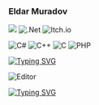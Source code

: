 ### Eldar Muradov

![](https://komarev.com/ghpvc/?username=EldarMuradov)
![.Net](https://img.shields.io/badge/.NET-5C2D91?style=for-the-badge&logo=.net&logoColor=white) ![Itch.io](https://img.shields.io/badge/Itch-%23FF0B34.svg?style=for-the-badge&logo=Itch.io&logoColor=white)

![C#](https://img.shields.io/badge/c%23-%23239120.svg?style=for-the-badge&logo=c-sharp&logoColor=white) ![C++](https://img.shields.io/badge/c++-%2300599C.svg?style=for-the-badge&logo=c%2B%2B&logoColor=white)
![C](https://img.shields.io/badge/c-%2300599C.svg?style=for-the-badge&logo=c&logoColor=white) ![PHP](https://img.shields.io/badge/php-%23777BB4.svg?style=for-the-badge&logo=php&logoColor=white)

[![Typing SVG](https://readme-typing-svg.herokuapp.com?color=%2336BCF7&lines=Software+Architect,+Engineer)](https://git.io/typing-svg)

<picture>
 <source media="(prefers-color-scheme: dark)" srcset="https://github.com/EldarMuradov/ESGSStudioEngine/blob/main/UI.png">
 <source media="(prefers-color-scheme: light)" srcset="https://github.com/EldarMuradov/ESGSStudioEngine/blob/main/UI.png">
 <img alt="Editor" src="https://github.com/EldarMuradov/ESGSStudioEngine/blob/main/UI.png">
</picture>

[![Typing SVG](https://readme-typing-svg.herokuapp.com?color=%2336BCF7&lines=Game+Engines+developer)](https://git.io/typing-svg)

<!--
**EldarMuradov/EldarMuradov** is a ✨ _special_ ✨ repository because its `README.md` (this file) appears on your GitHub profile.

Here are some ideas to get you started:

- 🔭 I’m currently working on ...
- 🌱 I’m currently learning ...
- 👯 I’m looking to collaborate on ...
- 🤔 I’m looking for help with ...
- 💬 Ask me about ...
- 📫 How to reach me: ...
- 😄 Pronouns: ...
- ⚡ Fun fact: ...
-->
